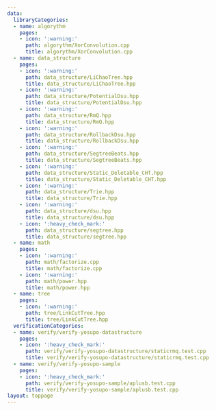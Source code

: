 ```yaml
---
data:
  libraryCategories:
  - name: algorythm
    pages:
    - icon: ':warning:'
      path: algorythm/XorConvolution.cpp
      title: algorythm/XorConvolution.cpp
  - name: data_structure
    pages:
    - icon: ':warning:'
      path: data_structure/LiChaoTree.hpp
      title: data_structure/LiChaoTree.hpp
    - icon: ':warning:'
      path: data_structure/PotentialDsu.hpp
      title: data_structure/PotentialDsu.hpp
    - icon: ':warning:'
      path: data_structure/RmQ.hpp
      title: data_structure/RmQ.hpp
    - icon: ':warning:'
      path: data_structure/RollbackDsu.hpp
      title: data_structure/RollbackDsu.hpp
    - icon: ':warning:'
      path: data_structure/SegtreeBeats.hpp
      title: data_structure/SegtreeBeats.hpp
    - icon: ':warning:'
      path: data_structure/Static_Deletable_CHT.hpp
      title: data_structure/Static_Deletable_CHT.hpp
    - icon: ':warning:'
      path: data_structure/Trie.hpp
      title: data_structure/Trie.hpp
    - icon: ':warning:'
      path: data_structure/dsu.hpp
      title: data_structure/dsu.hpp
    - icon: ':heavy_check_mark:'
      path: data_structure/segtree.hpp
      title: data_structure/segtree.hpp
  - name: math
    pages:
    - icon: ':warning:'
      path: math/factorize.cpp
      title: math/factorize.cpp
    - icon: ':warning:'
      path: math/power.hpp
      title: math/power.hpp
  - name: tree
    pages:
    - icon: ':warning:'
      path: tree/LinkCutTree.hpp
      title: tree/LinkCutTree.hpp
  verificationCategories:
  - name: verify/verify-yosupo-datastructure
    pages:
    - icon: ':heavy_check_mark:'
      path: verify/verify-yosupo-datastructure/staticrmq.test.cpp
      title: verify/verify-yosupo-datastructure/staticrmq.test.cpp
  - name: verify/verify-yosupo-sample
    pages:
    - icon: ':heavy_check_mark:'
      path: verify/verify-yosupo-sample/aplusb.test.cpp
      title: verify/verify-yosupo-sample/aplusb.test.cpp
layout: toppage
---
```

